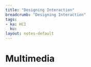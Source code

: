 ```yaml
---
title: "Designing Interaction"
breadcrumb: "Designing Interaction"
tags:
- ka: HCI
  ku:
layout: notes-default
---
```

# Multimedia
